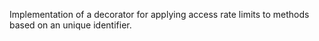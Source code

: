 Implementation of a decorator for applying access rate limits to methods based on an unique identifier.